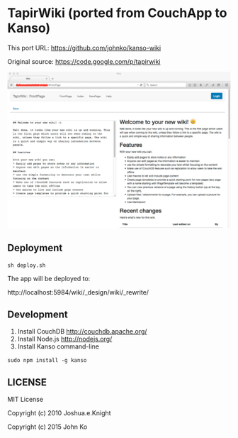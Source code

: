 # TapirWiki (ported from CouchApp to Kanso)

This port URL: https://github.com/johnko/kanso-wiki

Original source: https://code.google.com/p/tapirwiki

![](https://github.com/johnko/kanso-wiki/raw/master/screenshot.png)

## Deployment

```
sh deploy.sh
```

The app will be deployed to:

http://localhost:5984/wiki/_design/wiki/_rewrite/

## Development

1. Install CouchDB http://couchdb.apache.org/
2. Install Node.js http://nodejs.org/
3. Install Kanso command-line
```
sudo npm install -g kanso
```

## LICENSE

MIT License

Copyright (c) 2010 Joshua.e.Knight

Copyright (c) 2015 John Ko
